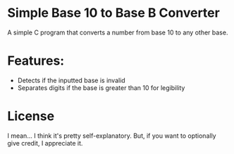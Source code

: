 # Simple Base 10 to Base B Converter
A simple C program that converts a number from base 10 to any other base.
# Features:
- Detects if the inputted base is invalid
- Separates digits if the base is greater than 10 for legibility
# License
I mean... I think it's pretty self-explanatory.
But, if you want to optionally give credit, I appreciate it.
